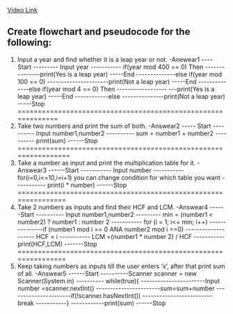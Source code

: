 [Video Link](https://youtu.be/lhELGQAV4gg)

## Create flowchart and pseudocode for the following:

1. Input a year and find whether it is a leap year or not.
-Anewear1
---- Start
--------- Input year
----------- if(year mod 400 == 0) Then
---------------print(Yes is a leap year)
-----End
--------------else if(year mod 100 == 0)
----------------------print(Not a leap year)
-----End
--------------else if(year mod 4 == 0) Then 
------------------ ---print(Yes is a leap year)
-----End
------------else 
---------------print(Not a leap year)
-----Stop
=============================================================
2. Take two numbers and print the sum of both.
-Answear2
----- Start
---------- Input number1,number2
---------- sum = number1 + number2
---------- print(sum)
------Stop
================================================================
3. Take a number as input and print the multiplication table for it.
-Answear3
------Start
----------- Input number
----------- for(i=0,i<=10,i=i+1) you can change condition for which table you want
----------- print(i * number)
------Stop
===============================================================
4. Take 2 numbers as inputs and find their HCF and LCM.
-Answear4
------Start
---------- Input number1,number2
---------   min = (number1 < number2) ? number1 : number 2
----------- for (i = 1; i<= min; i++)
---------------if (number1 mod i == 0 ANA number2 mod i ==0)
-------------------- HCF = i
----------- LCM =(number1 * number 2) / HCF
----------- print(HCF,LCM)
-------Stop
===============================================================
5. Keep taking numbers as inputs till the user enters ‘x’, after that print sum of all.
-Answear5
------Start
----------Scanner scanner = new Scanner(System.in)
---------- while(true){
-----------------------Input number =scanner.nextInt()
-----------------------sum=sum+number
----------------------if(!scanner.hasNextInt())
-------------------------break
-----------}
------------print(sum)
------Stop

